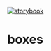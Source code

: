 [![storybook](https://github.com/voxelstack/boxes/actions/workflows/pages.yaml/badge.svg)](https://voxelstack.github.io/boxes)

# boxes
